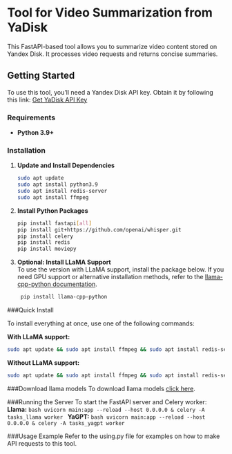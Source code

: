 # Tool for Video Summarization from YaDisk

This FastAPI-based tool allows you to summarize video content stored on Yandex Disk. It processes video requests and returns concise summaries.

## Getting Started

To use this tool, you’ll need a Yandex Disk API key. Obtain it by following this link: [Get YaDisk API Key](https://oauth.yandex.ru/authorize?response_type=token&client_id=eebf0e9b08e8464a83ba35ae5c746cf5)

### Requirements
- **Python 3.9+**

### Installation

1. **Update and Install Dependencies**
    ```bash
   sudo apt update
   sudo apt install python3.9
   sudo apt install redis-server
   sudo apt install ffmpeg
    ```
2. **Install Python Packages**
    ```bash
    pip install fastapi[all]
    pip install git+https://github.com/openai/whisper.git
    pip install celery
    pip install redis
    pip install moviepy
    ```
3. **Optional: Install LLaMA Support**    
    To use the version with LLaMA support, install the package below. If you need GPU support or alternative installation methods, refer to the [llama-cpp-python documentation](https://github.com/abetlen/llama-cpp-python).
   ```bash
    pip install llama-cpp-python
    ```

   
###Quick Install

To install everything at once, use one of the following commands:

**With LLaMA support:**
```bash
sudo apt update && sudo apt install ffmpeg && sudo apt install redis-server && pip install fastapi[all] git+https://github.com/openai/whisper.git celery redis moviepy llama-cpp-python
 ```
**Without LLaMA support:**
```bash
sudo apt update && sudo apt install ffmpeg && sudo apt install redis-server && pip install fastapi[all] git+https://github.com/openai/whisper.git celery redis moviepy
```



###Download llama models
To download llama models [click here](https://huggingface.co/Apeellsin4ik/saiga_on_llama3).


###Running the Server
    To start the FastAPI server and Celery worker:
    **Llama:**
    ```bash
        uvicorn main:app --reload --host 0.0.0.0 & celery -A tasks_llama worker
     ```
    **YaGPT:**
    ```bash
        uvicorn main:app --reload --host 0.0.0.0 & celery -A tasks_yagpt worker
     ```

###Usage Example
    Refer to the using.py file for examples on how to make API requests to this tool.

